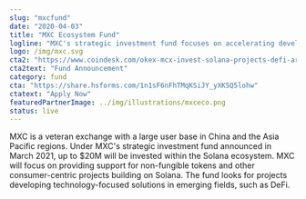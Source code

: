 ```yaml
---
slug: "mxcfund"
date: "2020-04-03"
title: "MXC Ecosystem Fund"
logline: "MXC's strategic investment fund focuses on accelerating development on the Solana network."
logo: /img/mxc.svg
cta2: "https://www.coindesk.com/okex-mcx-invest-solana-projects-defi-arms-race"
cta2text: "Fund Announcement"
category: fund
cta: "https://share.hsforms.com/1n1sF6nFhTMqKSiJY_yXK5Q5lohw"
ctatext: "Apply Now"
featuredPartnerImage: ../img/illustrations/mxceco.png
status: live
---
```


MXC is a veteran exchange with a large user base in China and the Asia Pacific regions. Under MXC's strategic investment fund announced in March 2021, up to $20M will be invested within the Solana ecosystem. MXC will focus on providing support for non-fungible tokens and other consumer-centric projects building on Solana. The fund looks for projects developing technology-focused solutions in emerging fields, such as DeFi. 
